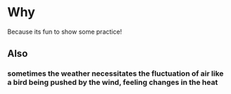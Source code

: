 # Why

Because its fun to show some practice!

## Also

### sometimes the weather necessitates the fluctuation of air like a bird being pushed by the wind, feeling changes in the heat
